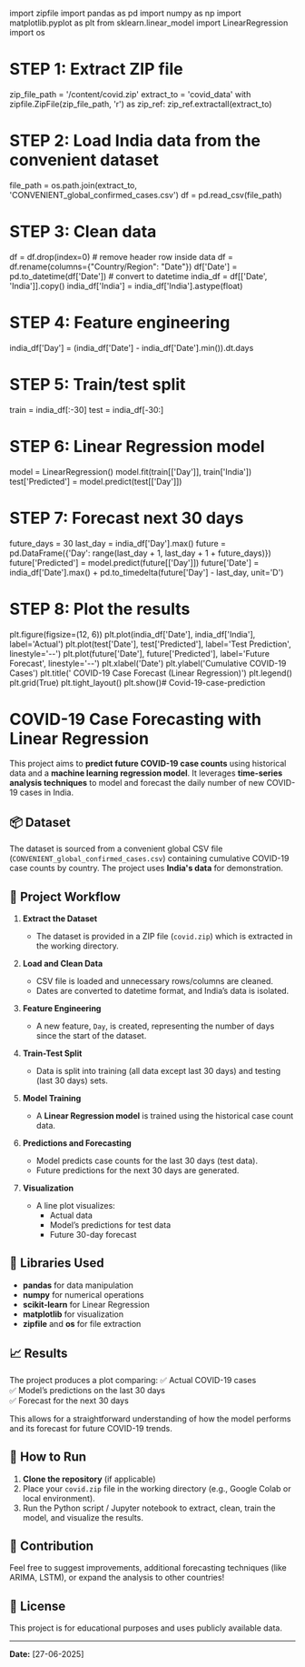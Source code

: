import zipfile
import pandas as pd
import numpy as np
import matplotlib.pyplot as plt
from sklearn.linear_model import LinearRegression
import os

# STEP 1: Extract ZIP file
zip_file_path = '/content/covid.zip'
extract_to = 'covid_data'
with zipfile.ZipFile(zip_file_path, 'r') as zip_ref:
    zip_ref.extractall(extract_to)

# STEP 2: Load India data from the convenient dataset
file_path = os.path.join(extract_to, 'CONVENIENT_global_confirmed_cases.csv')
df = pd.read_csv(file_path)

# STEP 3: Clean data
df = df.drop(index=0)  # remove header row inside data
df = df.rename(columns={"Country/Region": "Date"})
df['Date'] = pd.to_datetime(df['Date'])  # convert to datetime
india_df = df[['Date', 'India']].copy()
india_df['India'] = india_df['India'].astype(float)

# STEP 4: Feature engineering
india_df['Day'] = (india_df['Date'] - india_df['Date'].min()).dt.days

# STEP 5: Train/test split
train = india_df[:-30]
test = india_df[-30:]

# STEP 6: Linear Regression model
model = LinearRegression()
model.fit(train[['Day']], train['India'])
test['Predicted'] = model.predict(test[['Day']])

# STEP 7: Forecast next 30 days
future_days = 30
last_day = india_df['Day'].max()
future = pd.DataFrame({'Day': range(last_day + 1, last_day + 1 + future_days)})
future['Predicted'] = model.predict(future[['Day']])
future['Date'] = india_df['Date'].max() + pd.to_timedelta(future['Day'] - last_day, unit='D')

# STEP 8: Plot the results
plt.figure(figsize=(12, 6))
plt.plot(india_df['Date'], india_df['India'], label='Actual')
plt.plot(test['Date'], test['Predicted'], label='Test Prediction', linestyle='--')
plt.plot(future['Date'], future['Predicted'], label='Future Forecast', linestyle='--')
plt.xlabel('Date')
plt.ylabel('Cumulative COVID-19 Cases')
plt.title(' COVID-19 Case Forecast (Linear Regression)')
plt.legend()
plt.grid(True)
plt.tight_layout()
plt.show()# Covid-19-case-prediction












# COVID-19 Case Forecasting with Linear Regression

This project aims to **predict future COVID-19 case counts** using historical data and a **machine learning regression model**. It leverages **time-series analysis techniques** to model and forecast the daily number of new COVID-19 cases in India.

## 📦 Dataset

The dataset is sourced from a convenient global CSV file (`CONVENIENT_global_confirmed_cases.csv`) containing cumulative COVID-19 case counts by country. The project uses **India's data** for demonstration.

## 🚀 Project Workflow

1. **Extract the Dataset**  
   - The dataset is provided in a ZIP file (`covid.zip`) which is extracted in the working directory.

2. **Load and Clean Data**  
   - CSV file is loaded and unnecessary rows/columns are cleaned.
   - Dates are converted to datetime format, and India’s data is isolated.

3. **Feature Engineering**  
   - A new feature, `Day`, is created, representing the number of days since the start of the dataset.

4. **Train-Test Split**  
   - Data is split into training (all data except last 30 days) and testing (last 30 days) sets.

5. **Model Training**  
   - A **Linear Regression model** is trained using the historical case count data.

6. **Predictions and Forecasting**  
   - Model predicts case counts for the last 30 days (test data).
   - Future predictions for the next 30 days are generated.

7. **Visualization**  
   - A line plot visualizes:
     - Actual data  
     - Model’s predictions for test data  
     - Future 30-day forecast  

## 🧰 Libraries Used
- **pandas** for data manipulation  
- **numpy** for numerical operations  
- **scikit-learn** for Linear Regression  
- **matplotlib** for visualization  
- **zipfile** and **os** for file extraction  

## 📈 Results

The project produces a plot comparing:
✅ Actual COVID-19 cases  
✅ Model’s predictions on the last 30 days  
✅ Forecast for the next 30 days  

This allows for a straightforward understanding of how the model performs and its forecast for future COVID-19 trends.

## 📁 How to Run

1. **Clone the repository** (if applicable)  
2. Place your `covid.zip` file in the working directory (e.g., Google Colab or local environment).  
3. Run the Python script / Jupyter notebook to extract, clean, train the model, and visualize the results.

## 🤝 Contribution

Feel free to suggest improvements, additional forecasting techniques (like ARIMA, LSTM), or expand the analysis to other countries!

## 📄 License

This project is for educational purposes and uses publicly available data.

---

**Date:** [27-06-2025]


